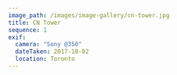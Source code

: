 ```yaml
---
image_path: /images/image-gallery/cn-tower.jpg
title: CN Tower
sequence: 1
exif:
  camera: "Sony @350"
  dateTaken: 2017-10-02
  location: Toronto
---
```

